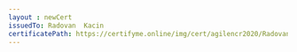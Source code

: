 ```yaml
--- 
layout : newCert 
issuedTo: Radovan  Kacin 
certificatePath: https://certifyme.online/img/cert/agilencr2020/RadovanKacin_eaff8.png
--- 
```

